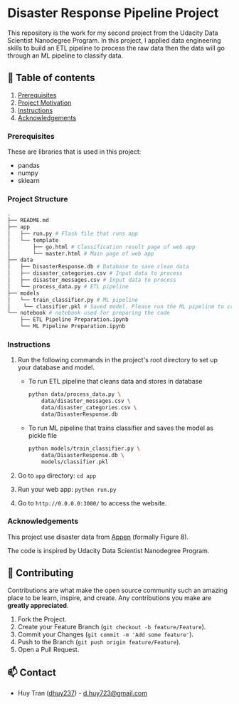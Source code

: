 # Disaster Response Pipeline Project

This repository is the work for my second project from the Udacity Data Scientist Nanodegree Program. In this project, I applied data engineering skills to build an ETL pipeline to process the raw data then the data will go through an ML pipeline to classify data.

## :rocket: Table of contents

1. [Prerequisites](#prerequisites)
2. [Project Motivation](#structure)
3. [Instructions](#instructions)
4. [Acknowledgements](#acknowledgements)

### Prerequisites <a name="prerequisites"></a>

These are libraries that is used in this project:

- pandas
- numpy
- sklearn

### Project Structure <a name="structure"></a>

```bash
.
├── README.md
├── app
│   ├── run.py # Flask file that runs app
│   └── template
│       ├── go.html # Classification result page of web app
│       └── master.html # Main page of web app
├── data
│   ├── DisasterResponse.db # Database to save clean data
│   ├── disaster_categories.csv # Input data to process
│   ├── disaster_messages.csv # Input data to process
│   └── process_data.py # ETL pipeline
├── models
│   └── train_classifier.py # ML pipeline
│    └── classifier.pkl # Saved model. Please run the ML pipeline to create this file.
└── notebook # notebook used for preparing the code
    ├── ETL Pipeline Preparation.ipynb
    └── ML Pipeline Preparation.ipynb
```

### Instructions <a name="instructions"></a>

1. Run the following commands in the project's root directory to set up your database and model.

    - To run ETL pipeline that cleans data and stores in database

        ```bash
        python data/process_data.py \
            data/disaster_messages.csv \
            data/disaster_categories.csv \
            data/DisasterResponse.db
        ```

    - To run ML pipeline that trains classifier and saves the model as pickle file

        ```bash
        python models/train_classifier.py \
            data/DisasterResponse.db \
            models/classifier.pkl
        ```

2. Go to `app` directory: `cd app`

3. Run your web app: `python run.py`

4. Go to `http://0.0.0.0:3000/` to access the website.

### Acknowledgements <a name="acknowledgements"></a>

This project use disaster data from [Appen](https://appen.com/) (formally Figure 8).

The code is inspired by Udacity Data Scientist Nanodegree Program.

## :hammer: Contributing

Contributions are what make the open source community such an amazing place to be learn, inspire, and create. Any contributions you make are **greatly appreciated**.

1. Fork the Project.
2. Create your Feature Branch (`git checkout -b feature/Feature`).
3. Commit your Changes (`git commit -m 'Add some feature'`).
4. Push to the Branch (`git push origin feature/Feature`).
5. Open a Pull Request.

## :mailbox: Contact

- Huy Tran ([dhuy237](https://github.com/dhuy237)) - d.huy723@gmail.com
